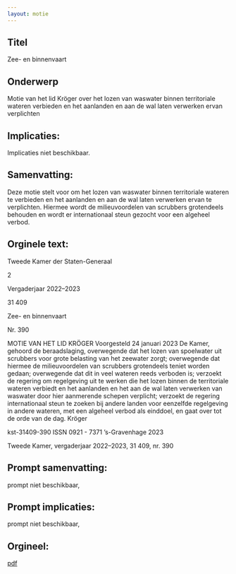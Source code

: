 ```yaml
---
layout: motie
---
```

## Titel
Zee- en binnenvaart
## Onderwerp
Motie van het lid Kröger over het lozen van waswater binnen territoriale wateren verbieden en het aanlanden en aan de wal laten verwerken ervan verplichten 
## Implicaties:
Implicaties niet beschikbaar.
## Samenvatting:

Deze motie stelt voor om het lozen van waswater binnen territoriale wateren te verbieden en het aanlanden en aan de wal laten verwerken ervan te verplichten. Hiermee wordt de milieuvoordelen van scrubbers grotendeels behouden en wordt er internationaal steun gezocht voor een algeheel verbod.
## Orginele text:


Tweede Kamer der Staten-Generaal

2

Vergaderjaar 2022–2023

31 409

Zee- en binnenvaart

Nr. 390

MOTIE VAN HET LID KRÖGER
Voorgesteld 24 januari 2023
De Kamer,
gehoord de beraadslaging,
overwegende dat het lozen van spoelwater uit scrubbers voor grote
belasting van het zeewater zorgt;
overwegende dat hiermee de milieuvoordelen van scrubbers grotendeels
teniet worden gedaan;
overwegende dat dit in veel wateren reeds verboden is;
verzoekt de regering om regelgeving uit te werken die het lozen binnen de
territoriale wateren verbiedt en het aanlanden en het aan de wal laten
verwerken van waswater door hier aanmerende schepen verplicht;
verzoekt de regering internationaal steun te zoeken bij andere landen voor
eenzelfde regelgeving in andere wateren, met een algeheel verbod als
einddoel,
en gaat over tot de orde van de dag.
Kröger

kst-31409-390
ISSN 0921 - 7371
’s-Gravenhage 2023

Tweede Kamer, vergaderjaar 2022–2023, 31 409, nr. 390


## Prompt samenvatting:
prompt niet beschikbaar,

## Prompt implicaties:
prompt niet beschikbaar,
## Orgineel:
[pdf](https://gegevensmagazijn.tweedekamer.nl/OData/v4/2.0/Document(6c1e7351-461b-405b-bb15-8521a6911a11)/resource)

